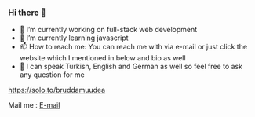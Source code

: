 ### Hi there 👋
- 🔭 I’m currently working on full-stack web development
- 🌱 I’m currently learning javascript
- 📫 How to reach me: You can reach me with via e-mail or just click the website which I mentioned in below and bio as well
- 📙 I can speak Turkish, English and German as well so feel free to ask any question for me

https://solo.to/bruddamuudea

Mail me : [E-mail](https://mail.google.com/mail/u/3/?ogbl#inbox?compose=DmwnWsdJLdGdsBnvqQVKqrfgNfwmSCLcDpXnmRGcfZSPdxMSXkFtDLgVpFflmnHgMvmxjFLchFjQ)

<!--
**atakane33/atakane33** is a ✨ _special_ ✨ repository because its `README.md` (this file) appears on your GitHub profile.

Here are some ideas to get you started:

- 🔭 I’m currently working on ...
- 🌱 I’m currently learning ...
- 👯 I’m looking to collaborate on ...
- 🤔 I’m looking for help with ...
- 💬 Ask me about ...
- 📫 How to reach me: ...
- 😄 Pronouns: ...
- ⚡ Fun fact: ...
-->

